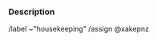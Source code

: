 ### Description
<!-- What changes are being introduced? -->

/label ~"housekeeping"
/assign @xakepnz

<!-- Remember to add the correct labels for this MR -->
